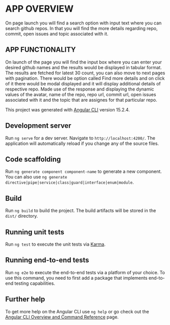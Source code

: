 # APP OVERVIEW

On page launch you will find a search option with input text where you can search github repos. In that you will find the more details regarding repo, commit, open issues and topic associated with it.

## APP FUNCTIONALITY

On launch of the page you will find the input box where you can enter your desired github names and the results would be displayed in tabular format.
The results are fetched for latest 30 count, you can also move to next pages with pagination. There would be option called Find more details and on click of it there would be modal displayed and it will display additional details of respective repo.
Made use of the response and displaying the dynamic values of the avatar, name of the repo, repo url, commit url, open issues associated with it and the topic that are assignes for that particular repo.

This project was generated with [Angular CLI](https://github.com/angular/angular-cli) version 15.2.4.

## Development server

Run `ng serve` for a dev server. Navigate to `http://localhost:4200/`. The application will automatically reload if you change any of the source files.

## Code scaffolding

Run `ng generate component component-name` to generate a new component. You can also use `ng generate directive|pipe|service|class|guard|interface|enum|module`.

## Build

Run `ng build` to build the project. The build artifacts will be stored in the `dist/` directory.

## Running unit tests

Run `ng test` to execute the unit tests via [Karma](https://karma-runner.github.io).

## Running end-to-end tests

Run `ng e2e` to execute the end-to-end tests via a platform of your choice. To use this command, you need to first add a package that implements end-to-end testing capabilities.

## Further help

To get more help on the Angular CLI use `ng help` or go check out the [Angular CLI Overview and Command Reference](https://angular.io/cli) page.
